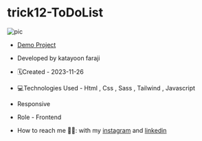 # trick12-ToDoList
![pic](https://github.com/katayoon-faraji-web/trick12-ToDoList/assets/144775981/775edfe5-682a-4c96-a0c4-af8e2d0f8b75)

- [Demo Project](https://katayoon-faraji-web.github.io/trick12-ToDoList/)

- Developed by katayoon faraji

- 🗓️Created - 2023-11-26

- 💻Technologies Used - Html , Css , Sass , Tailwind , Javascript

- Responsive
  
- Role - Frontend

- How to reach me 👩🏻: with my [instagram](https://instagram.com/katayoon_faraji_web) and [linkedin](https://www.linkedin.com/in/katayoon-faraji-web-3b722b207r)
